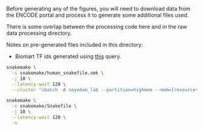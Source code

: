 Before generating any of the figures, you will need to download data from the ENCODE portal and process it to generate some additional files used.

There is some overlap between the processing code here and in the raw data processing directory.

Notes on pre-generated files included in this directory:
* Biomart TF ids generated using [this](http://www.ensembl.org/biomart/martview/9ae34b91ac4887f7cb4e59a962bf8f87?VIRTUALSCHEMANAME=default&ATTRIBUTES=hsapiens_gene_ensembl.default.feature_page.ensembl_gene_id|hsapiens_gene_ensembl.default.feature_page.ensembl_gene_id_version|hsapiens_gene_ensembl.default.feature_page.ensembl_transcript_id|hsapiens_gene_ensembl.default.feature_page.ensembl_transcript_id_version&FILTERS=hsapiens_gene_ensembl.default.filters.go_parent_term."GO:0003700"&VISIBLEPANEL=resultspane) query.

```bash
snakemake \
  -s snakemake/human_snakefile.smk \
  -j 10 \
  --latency-wait 120 \
  --cluster "sbatch -A seyedam_lab --partition=highmem --mem={resources.mem_gb}GB -c {resources.threads} --mail-user=freese@uci.edu --mail-type=START,END, --time=72:00:00" -n

snakemake \
  -s snakemake/Snakefile \
  -j 10 \
  --latency-wait 120 \
  -n
```
